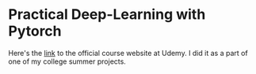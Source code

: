 # Practical Deep-Learning with Pytorch

Here's the [link](https://www.udemy.com/course/practical-deep-learning-with-pytorch/) to the official course website at Udemy. I did it as a part of one of my college summer projects.
